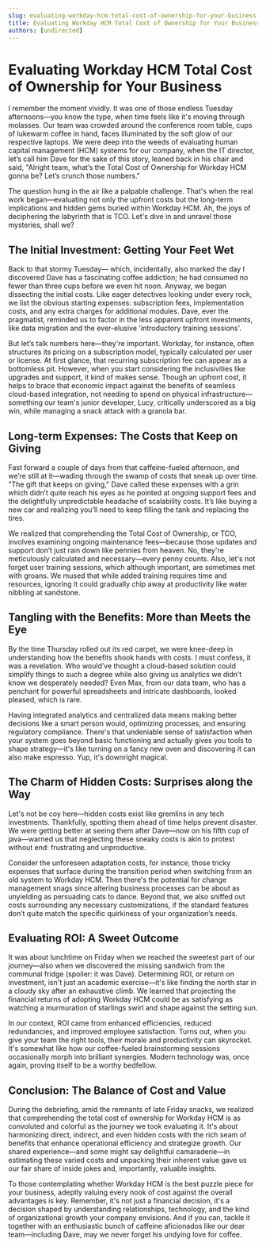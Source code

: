 ```yaml
---
slug: evaluating-workday-hcm-total-cost-of-ownership-for-your-business
title: Evaluating Workday HCM Total Cost of Ownership for Your Business
authors: [undirected]
---
```



# Evaluating Workday HCM Total Cost of Ownership for Your Business

I remember the moment vividly. It was one of those endless Tuesday afternoons—you know the type, when time feels like it's moving through molasses. Our team was crowded around the conference room table, cups of lukewarm coffee in hand, faces illuminated by the soft glow of our respective laptops. We were deep into the weeds of evaluating human capital management (HCM) systems for our company, when the IT director, let’s call him Dave for the sake of this story, leaned back in his chair and said, "Alright team, what’s the Total Cost of Ownership for Workday HCM gonna be? Let’s crunch those numbers."

The question hung in the air like a palpable challenge. That's when the real work began—evaluating not only the upfront costs but the long-term implications and hidden gems buried within Workday HCM. Ah, the joys of deciphering the labyrinth that is TCO. Let's dive in and unravel those mysteries, shall we?

## The Initial Investment: Getting Your Feet Wet

Back to that stormy Tuesday— which, incidentally, also marked the day I discovered Dave has a fascinating coffee addiction; he had consumed no fewer than three cups before we even hit noon. Anyway, we began dissecting the initial costs. Like eager detectives looking under every rock, we list the obvious starting expenses: subscription fees, implementation costs, and any extra charges for additional modules. Dave, ever the pragmatist, reminded us to factor in the less apparent upfront investments, like data migration and the ever-elusive 'introductory training sessions'. 

But let’s talk numbers here—they're important. Workday, for instance, often structures its pricing on a subscription model, typically calculated per user or license. At first glance, that recurring subscription fee can appear as a bottomless pit. However, when you start considering the inclusivities like upgrades and support, it kind of makes sense. Though an upfront cost, it helps to brace that economic impact against the benefits of seamless cloud-based integration, not needing to spend on physical infrastructure—something our team's junior developer, Lucy, critically underscored as a big win, while managing a snack attack with a granola bar.

## Long-term Expenses: The Costs that Keep on Giving 

Fast forward a couple of days from that caffeine-fueled afternoon, and we’re still at it—wading through the swamp of costs that sneak up over time. "The gift that keeps on giving," Dave called these expenses with a grin which didn’t quite reach his eyes as he pointed at ongoing support fees and the delightfully unpredictable headache of scalability costs. It’s like buying a new car and realizing you’ll need to keep filling the tank and replacing the tires. 

We realized that comprehending the Total Cost of Ownership, or TCO, involves examining ongoing maintenance fees—because those updates and support don’t just rain down like pennies from heaven. No, they're meticulously calculated and necessary—every penny counts. Also, let's not forget user training sessions, which although important, are sometimes met with groans. We mused that while added training requires time and resources, ignoring it could gradually chip away at productivity like water nibbling at sandstone. 

## Tangling with the Benefits: More than Meets the Eye

By the time Thursday rolled out its red carpet, we were knee-deep in understanding how the benefits shook hands with costs. I must confess, it was a revelation. Who would’ve thought a cloud-based solution could simplify things to such a degree while also giving us analytics we didn’t know we desperately needed? Even Max, from our data team, who has a penchant for powerful spreadsheets and intricate dashboards, looked pleased, which is rare.

Having integrated analytics and centralized data means making better decisions like a smart person would, optimizing processes, and ensuring regulatory compliance. There's that undeniable sense of satisfaction when your system goes beyond basic functioning and actually gives you tools to shape strategy—it's like turning on a fancy new oven and discovering it can also make espresso. Yup, it's downright magical.

## The Charm of Hidden Costs: Surprises along the Way

Let's not be coy here—hidden costs exist like gremlins in any tech investments. Thankfully, spotting them ahead of time helps prevent disaster. We were getting better at seeing them after Dave—now on his fifth cup of java—warned us that neglecting these sneaky costs is akin to protest without end: frustrating and unproductive.

Consider the unforeseen adaptation costs, for instance, those tricky expenses that surface during the transition period when switching from an old system to Workday HCM. Then there's the potential for change management snags since altering business processes can be about as unyielding as persuading cats to dance. Beyond that, we also sniffed out costs surrounding any necessary customizations, if the standard features don’t quite match the specific quirkiness of your organization’s needs.

## Evaluating ROI: A Sweet Outcome

It was about lunchtime on Friday when we reached the sweetest part of our journey—also when we discovered the missing sandwich from the communal fridge (spoiler: it was Dave). Determining ROI, or return on investment, isn't just an academic exercise—it's like finding the north star in a cloudy sky after an exhaustive climb. We learned that projecting the financial returns of adopting Workday HCM could be as satisfying as watching a murmuration of starlings swirl and shape against the setting sun.

In our context, ROI came from enhanced efficiencies, reduced redundancies, and improved employee satisfaction. Turns out, when you give your team the right tools, their morale and productivity can skyrocket. It's somewhat like how our coffee-fueled brainstorming sessions occasionally morph into brilliant synergies. Modern technology was, once again, proving itself to be a worthy bedfellow. 

## Conclusion: The Balance of Cost and Value

During the debriefing, amid the remnants of late Friday snacks, we realized that comprehending the total cost of ownership for Workday HCM is as convoluted and colorful as the journey we took evaluating it. It's about harmonizing direct, indirect, and even hidden costs with the rich seam of benefits that enhance operational efficiency and strategize growth. Our shared experience—and some might say delightful camaraderie—in estimating these varied costs and unpacking their inherent value gave us our fair share of inside jokes and, importantly, valuable insights.

To those contemplating whether Workday HCM is the best puzzle piece for your business, adeptly valuing every nook of cost against the overall advantages is key. Remember, it's not just a financial decision, it's a decision shaped by understanding relationships, technology, and the kind of organizational growth your company envisions. And if you can, tackle it together with an enthusiastic bunch of caffeine aficionados like our dear team—including Dave, may we never forget his undying love for coffee.